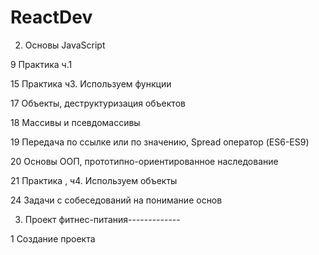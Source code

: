 # ReactDev
2. Основы JavaScript

 9 Практика ч.1

 15 Практика ч3. Используем функции

 17 Объекты, деструктуризация объектов

 18 Массивы и псевдомассивы

 19 Передача по ссылке или по значению, Spread оператор (ES6-ES9)

 20 Основы ООП, прототипно-ориентированное наследование

 21 Практика , ч4. Используем объекты

 24 Задачи с собеседований на понимание основ

 3. Проект фитнес-питания-------------

 1 Создание проекта
 